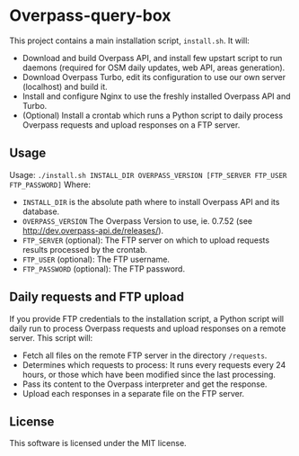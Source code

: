 # Overpass-query-box
This project contains a main installation script, `install.sh`. It will:
* Download and build Overpass API, and install few upstart script to run
daemons (required for OSM daily updates, web API, areas generation).
* Download Overpass Turbo, edit its configuration to use our own server
(localhost) and build it.
* Install and configure Nginx to use the freshly installed Overpass API
and Turbo.
* (Optional) Install a crontab which runs a Python script to daily process Overpass requests and upload responses
on a FTP server.

## Usage
Usage: `./install.sh INSTALL_DIR OVERPASS_VERSION [FTP_SERVER FTP_USER FTP_PASSWORD]`
Where:
* `INSTALL_DIR` is the absolute path where to install Overpass API
and its database.
* `OVERPASS_VERSION` The Overpass Version to use, ie. 0.7.52
(see http://dev.overpass-api.de/releases/).
* `FTP_SERVER` (optional): The FTP server on which to upload requests results processed by the crontab.
* `FTP_USER` (optional): The FTP username.
* `FTP_PASSWORD` (optional): The FTP password.

## Daily requests and FTP upload
If you provide FTP credentials to the installation script, a Python script will daily run to process Overpass requests
and upload responses on a remote server. This script will:
* Fetch all files on the remote FTP server in the directory `/requests`.
* Determines which requests to process: It runs every requests every 24 hours, or those which have been modified since
the last processing.
* Pass its content to the Overpass interpreter and get the response.
* Upload each responses in a separate file on the FTP server.

## License
This software is licensed under the MIT license.
